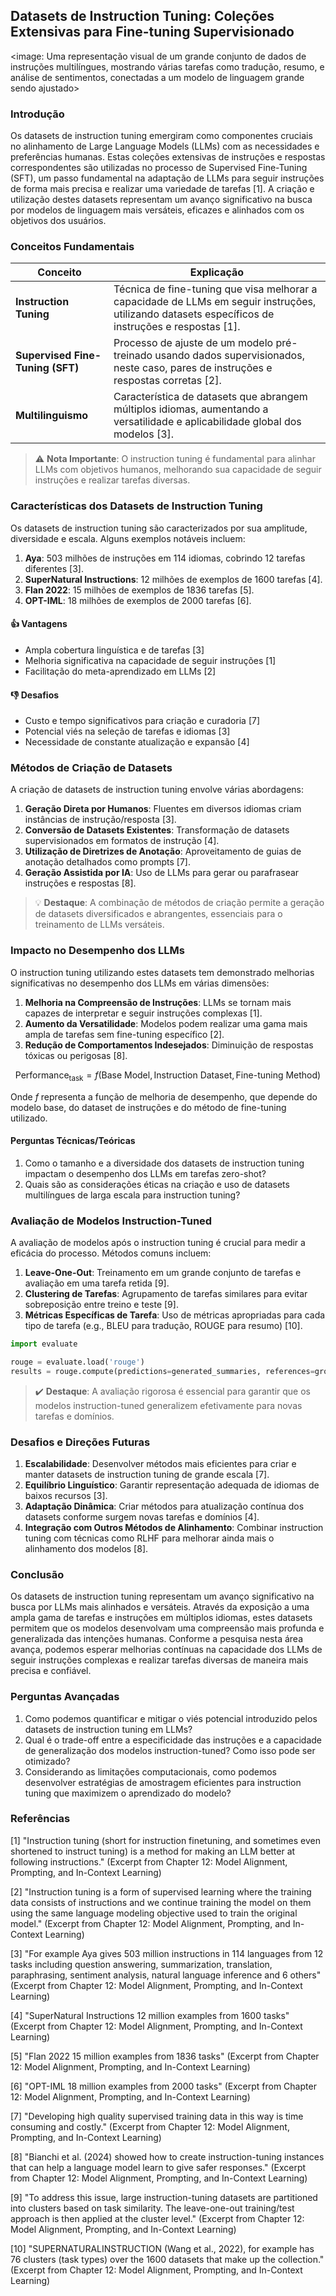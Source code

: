 ## Datasets de Instruction Tuning: Coleções Extensivas para Fine-tuning Supervisionado

<image: Uma representação visual de um grande conjunto de dados de instruções multilíngues, mostrando várias tarefas como tradução, resumo, e análise de sentimentos, conectadas a um modelo de linguagem grande sendo ajustado>

### Introdução

Os datasets de instruction tuning emergiram como componentes cruciais no alinhamento de Large Language Models (LLMs) com as necessidades e preferências humanas. Estas coleções extensivas de instruções e respostas correspondentes são utilizadas no processo de Supervised Fine-Tuning (SFT), um passo fundamental na adaptação de LLMs para seguir instruções de forma mais precisa e realizar uma variedade de tarefas [1]. A criação e utilização destes datasets representam um avanço significativo na busca por modelos de linguagem mais versáteis, eficazes e alinhados com os objetivos dos usuários.

### Conceitos Fundamentais

| Conceito                         | Explicação                                                   |
| -------------------------------- | ------------------------------------------------------------ |
| **Instruction Tuning**           | Técnica de fine-tuning que visa melhorar a capacidade de LLMs em seguir instruções, utilizando datasets específicos de instruções e respostas [1]. |
| **Supervised Fine-Tuning (SFT)** | Processo de ajuste de um modelo pré-treinado usando dados supervisionados, neste caso, pares de instruções e respostas corretas [2]. |
| **Multilinguismo**               | Característica de datasets que abrangem múltiplos idiomas, aumentando a versatilidade e aplicabilidade global dos modelos [3]. |

> ⚠️ **Nota Importante**: O instruction tuning é fundamental para alinhar LLMs com objetivos humanos, melhorando sua capacidade de seguir instruções e realizar tarefas diversas.

### Características dos Datasets de Instruction Tuning

Os datasets de instruction tuning são caracterizados por sua amplitude, diversidade e escala. Alguns exemplos notáveis incluem:

1. **Aya**: 503 milhões de instruções em 114 idiomas, cobrindo 12 tarefas diferentes [3].
2. **SuperNatural Instructions**: 12 milhões de exemplos de 1600 tarefas [4].
3. **Flan 2022**: 15 milhões de exemplos de 1836 tarefas [5].
4. **OPT-IML**: 18 milhões de exemplos de 2000 tarefas [6].

#### 👍 Vantagens
* Ampla cobertura linguística e de tarefas [3]
* Melhoria significativa na capacidade de seguir instruções [1]
* Facilitação do meta-aprendizado em LLMs [2]

#### 👎 Desafios
* Custo e tempo significativos para criação e curadoria [7]
* Potencial viés na seleção de tarefas e idiomas [3]
* Necessidade de constante atualização e expansão [4]

### Métodos de Criação de Datasets

A criação de datasets de instruction tuning envolve várias abordagens:

1. **Geração Direta por Humanos**: Fluentes em diversos idiomas criam instâncias de instrução/resposta [3].
2. **Conversão de Datasets Existentes**: Transformação de datasets supervisionados em formatos de instrução [4].
3. **Utilização de Diretrizes de Anotação**: Aproveitamento de guias de anotação detalhados como prompts [7].
4. **Geração Assistida por IA**: Uso de LLMs para gerar ou parafrasear instruções e respostas [8].

> 💡 **Destaque**: A combinação de métodos de criação permite a geração de datasets diversificados e abrangentes, essenciais para o treinamento de LLMs versáteis.

### Impacto no Desempenho dos LLMs

O instruction tuning utilizando estes datasets tem demonstrado melhorias significativas no desempenho dos LLMs em várias dimensões:

1. **Melhoria na Compreensão de Instruções**: LLMs se tornam mais capazes de interpretar e seguir instruções complexas [1].
2. **Aumento da Versatilidade**: Modelos podem realizar uma gama mais ampla de tarefas sem fine-tuning específico [2].
3. **Redução de Comportamentos Indesejados**: Diminuição de respostas tóxicas ou perigosas [8].

$$
\text{Performance}_{\text{task}} = f(\text{Base Model}, \text{Instruction Dataset}, \text{Fine-tuning Method})
$$

Onde $f$ representa a função de melhoria de desempenho, que depende do modelo base, do dataset de instruções e do método de fine-tuning utilizado.

#### Perguntas Técnicas/Teóricas

1. Como o tamanho e a diversidade dos datasets de instruction tuning impactam o desempenho dos LLMs em tarefas zero-shot?
2. Quais são as considerações éticas na criação e uso de datasets multilíngues de larga escala para instruction tuning?

### Avaliação de Modelos Instruction-Tuned

A avaliação de modelos após o instruction tuning é crucial para medir a eficácia do processo. Métodos comuns incluem:

1. **Leave-One-Out**: Treinamento em um grande conjunto de tarefas e avaliação em uma tarefa retida [9].
2. **Clustering de Tarefas**: Agrupamento de tarefas similares para evitar sobreposição entre treino e teste [9].
3. **Métricas Específicas de Tarefa**: Uso de métricas apropriadas para cada tipo de tarefa (e.g., BLEU para tradução, ROUGE para resumo) [10].

```python
import evaluate

rouge = evaluate.load('rouge')
results = rouge.compute(predictions=generated_summaries, references=ground_truth_summaries)
```

> ✔️ **Destaque**: A avaliação rigorosa é essencial para garantir que os modelos instruction-tuned generalizem efetivamente para novas tarefas e domínios.

### Desafios e Direções Futuras

1. **Escalabilidade**: Desenvolver métodos mais eficientes para criar e manter datasets de instruction tuning de grande escala [7].
2. **Equilíbrio Linguístico**: Garantir representação adequada de idiomas de baixos recursos [3].
3. **Adaptação Dinâmica**: Criar métodos para atualização contínua dos datasets conforme surgem novas tarefas e domínios [4].
4. **Integração com Outros Métodos de Alinhamento**: Combinar instruction tuning com técnicas como RLHF para melhorar ainda mais o alinhamento dos modelos [8].

### Conclusão

Os datasets de instruction tuning representam um avanço significativo na busca por LLMs mais alinhados e versáteis. Através da exposição a uma ampla gama de tarefas e instruções em múltiplos idiomas, estes datasets permitem que os modelos desenvolvam uma compreensão mais profunda e generalizada das intenções humanas. Conforme a pesquisa nesta área avança, podemos esperar melhorias contínuas na capacidade dos LLMs de seguir instruções complexas e realizar tarefas diversas de maneira mais precisa e confiável.

### Perguntas Avançadas

1. Como podemos quantificar e mitigar o viés potencial introduzido pelos datasets de instruction tuning em LLMs?
2. Qual é o trade-off entre a especificidade das instruções e a capacidade de generalização dos modelos instruction-tuned? Como isso pode ser otimizado?
3. Considerando as limitações computacionais, como podemos desenvolver estratégias de amostragem eficientes para instruction tuning que maximizem o aprendizado do modelo?

### Referências

[1] "Instruction tuning (short for instruction finetuning, and sometimes even shortened to instruct tuning) is a method for making an LLM better at following instructions." (Excerpt from Chapter 12: Model Alignment, Prompting, and In-Context Learning)

[2] "Instruction tuning is a form of supervised learning where the training data consists of instructions and we continue training the model on them using the same language modeling objective used to train the original model." (Excerpt from Chapter 12: Model Alignment, Prompting, and In-Context Learning)

[3] "For example Aya gives 503 million instructions in 114 languages from 12 tasks including question answering, summarization, translation, paraphrasing, sentiment analysis, natural language inference and 6 others" (Excerpt from Chapter 12: Model Alignment, Prompting, and In-Context Learning)

[4] "SuperNatural Instructions 12 million examples from 1600 tasks" (Excerpt from Chapter 12: Model Alignment, Prompting, and In-Context Learning)

[5] "Flan 2022 15 million examples from 1836 tasks" (Excerpt from Chapter 12: Model Alignment, Prompting, and In-Context Learning)

[6] "OPT-IML 18 million examples from 2000 tasks" (Excerpt from Chapter 12: Model Alignment, Prompting, and In-Context Learning)

[7] "Developing high quality supervised training data in this way is time consuming and costly." (Excerpt from Chapter 12: Model Alignment, Prompting, and In-Context Learning)

[8] "Bianchi et al. (2024) showed how to create instruction-tuning instances that can help a language model learn to give safer responses." (Excerpt from Chapter 12: Model Alignment, Prompting, and In-Context Learning)

[9] "To address this issue, large instruction-tuning datasets are partitioned into clusters based on task similarity. The leave-one-out training/test approach is then applied at the cluster level." (Excerpt from Chapter 12: Model Alignment, Prompting, and In-Context Learning)

[10] "SUPERNATURALINSTRUCTION (Wang et al., 2022), for example has 76 clusters (task types) over the 1600 datasets that make up the collection." (Excerpt from Chapter 12: Model Alignment, Prompting, and In-Context Learning)